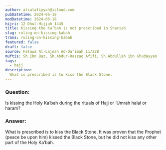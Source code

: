 ```yaml
---
author: alsalafiyyah@icloud.com
pubDatetime: 2024-06-18
modDatetime: 2024-06-18
hijri: 12 Dhul-Hijjah 1445
title: Kissing the Ka’bah is not prescribed in Shariah
slug: ruling-on-kissing-kabah
trans: ruling-on-kissing-kabah
featured: false
draft: false
source: Fatawa Al-Lajnah Ad-Da'imah 11/228
muftis: Sh.Ibn Baz, Sh.Abdur-Razzaq Afifi, Sh.Abdullah ibn Ghudayyan
tags:
  - hajj
description:
  What is prescribed is to kiss the Black Stone. 
---
```


### Question: 
Is kissing the Holy Ka’bah during the rituals of Hajj or ‘Umrah halal or haram?
  
### Answer: 
What is prescribed is to kiss the Black Stone. It was proven that the Prophet (peace be upon him) kissed the Black Stone, but he did not kiss any other part of the Holy Ka’bah.
